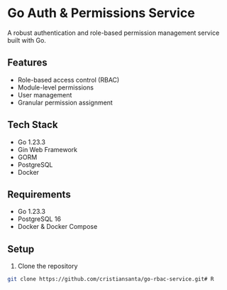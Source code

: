# Go Auth & Permissions Service

A robust authentication and role-based permission management service built with Go.

## Features
- Role-based access control (RBAC)
- Module-level permissions
- User management
- Granular permission assignment

## Tech Stack
- Go 1.23.3
- Gin Web Framework
- GORM
- PostgreSQL
- Docker

## Requirements
- Go 1.23.3
- PostgreSQL 16
- Docker & Docker Compose

## Setup
1. Clone the repository
```bash
git clone https://github.com/cristiansanta/go-rbac-service.git# R
